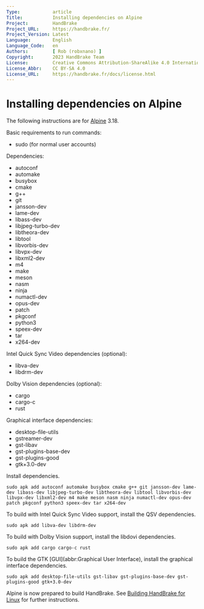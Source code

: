```yaml
---
Type:            article
Title:           Installing dependencies on Alpine
Project:         HandBrake
Project_URL:     https://handbrake.fr/
Project_Version: Latest
Language:        English
Language_Code:   en
Authors:         [ Rob (robxnano) ]
Copyright:       2023 HandBrake Team
License:         Creative Commons Attribution-ShareAlike 4.0 International
License_Abbr:    CC BY-SA 4.0
License_URL:     https://handbrake.fr/docs/license.html
---
```


Installing dependencies on Alpine
=================================

The following instructions are for [Alpine](https://www.alpinelinux.org) 3.18.

Basic requirements to run commands:

- sudo (for normal user accounts)

Dependencies:

- autoconf
- automake
- busybox
- cmake
- g++
- git
- jansson-dev
- lame-dev
- libass-dev
- libjpeg-turbo-dev
- libtheora-dev
- libtool
- libvorbis-dev
- libvpx-dev
- libxml2-dev
- m4
- make
- meson
- nasm
- ninja
- numactl-dev
- opus-dev
- patch
- pkgconf
- python3
- speex-dev
- tar
- x264-dev

Intel Quick Sync Video dependencies (optional):

- libva-dev
- libdrm-dev

Dolby Vision dependencies (optional):

- cargo
- cargo-c
- rust

Graphical interface dependencies:

- desktop-file-utils
- gstreamer-dev
- gst-libav
- gst-plugins-base-dev
- gst-plugins-good
- gtk+3.0-dev

Install dependencies.

    sudo apk add autoconf automake busybox cmake g++ git jansson-dev lame-dev libass-dev libjpeg-turbo-dev libtheora-dev libtool libvorbis-dev libvpx-dev libxml2-dev m4 make meson nasm ninja numactl-dev opus-dev patch pkgconf python3 speex-dev tar x264-dev

To build with Intel Quick Sync Video support, install the QSV dependencies.

    sudo apk add libva-dev libdrm-dev

To build with Dolby Vision support, install the libdovi dependencies.

    sudo apk add cargo cargo-c rust

To build the GTK [GUI](abbr:Graphical User Interface), install the graphical interface dependencies.

    sudo apk add desktop-file-utils gst-libav gst-plugins-base-dev gst-plugins-good gtk+3.0-dev

Alpine is now prepared to build HandBrake. See [Building HandBrake for Linux](build-linux.html) for further instructions.

